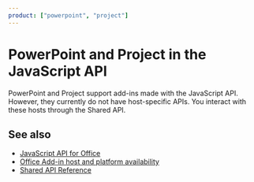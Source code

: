 ```yaml
---
product: ["powerpoint", "project"]
---
```


# PowerPoint and Project in the JavaScript API

PowerPoint and Project support add-ins made with the JavaScript API. However, they currently do not have host-specific APIs. You interact with these hosts through the Shared API.

## See also

- [JavaScript API for Office](/javascript/office/javascript-api-for-office)
- [Office Add-in host and platform availability](https://docs.microsoft.com/office/dev/add-ins/overview/office-add-in-availability)
- [Shared API Reference](/javascript/api/overview/office)